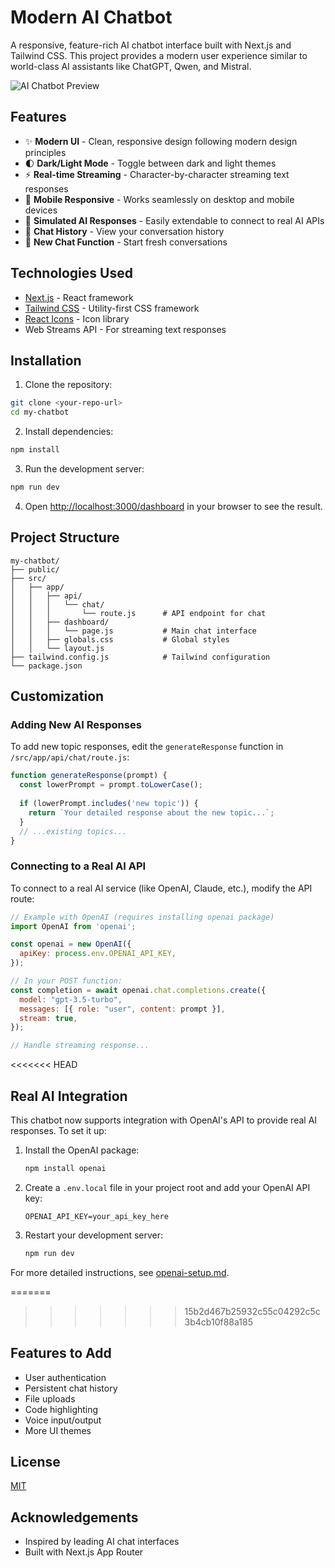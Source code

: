 # Modern AI Chatbot

A responsive, feature-rich AI chatbot interface built with Next.js and Tailwind CSS. This project provides a modern user experience similar to world-class AI assistants like ChatGPT, Qwen, and Mistral.

![AI Chatbot Preview](./public/chatbot-preview.png)

## Features

- ✨ **Modern UI** - Clean, responsive design following modern design principles
- 🌓 **Dark/Light Mode** - Toggle between dark and light themes
- ⚡ **Real-time Streaming** - Character-by-character streaming text responses
- 📱 **Mobile Responsive** - Works seamlessly on desktop and mobile devices
- 🧠 **Simulated AI Responses** - Easily extendable to connect to real AI APIs
- 💬 **Chat History** - View your conversation history
- 🔄 **New Chat Function** - Start fresh conversations

## Technologies Used

- [Next.js](https://nextjs.org/) - React framework
- [Tailwind CSS](https://tailwindcss.com/) - Utility-first CSS framework
- [React Icons](https://react-icons.github.io/react-icons/) - Icon library
- Web Streams API - For streaming text responses

## Installation

1. Clone the repository:

```bash
git clone <your-repo-url>
cd my-chatbot
```

2. Install dependencies:

```bash
npm install
```

3. Run the development server:

```bash
npm run dev
```

4. Open [http://localhost:3000/dashboard](http://localhost:3000/dashboard) in your browser to see the result.

## Project Structure

```
my-chatbot/
├── public/
├── src/
│   ├── app/
│   │   ├── api/
│   │   │   └── chat/
│   │   │       └── route.js      # API endpoint for chat
│   │   ├── dashboard/
│   │   │   └── page.js           # Main chat interface
│   │   ├── globals.css           # Global styles
│   │   └── layout.js            
├── tailwind.config.js            # Tailwind configuration
└── package.json
```

## Customization

### Adding New AI Responses

To add new topic responses, edit the `generateResponse` function in `/src/app/api/chat/route.js`:

```javascript
function generateResponse(prompt) {
  const lowerPrompt = prompt.toLowerCase();
  
  if (lowerPrompt.includes('new topic')) {
    return `Your detailed response about the new topic...`;
  } 
  // ...existing topics...
}
```

### Connecting to a Real AI API

To connect to a real AI service (like OpenAI, Claude, etc.), modify the API route:

```javascript
// Example with OpenAI (requires installing openai package)
import OpenAI from 'openai';

const openai = new OpenAI({
  apiKey: process.env.OPENAI_API_KEY,
});

// In your POST function:
const completion = await openai.chat.completions.create({
  model: "gpt-3.5-turbo",
  messages: [{ role: "user", content: prompt }],
  stream: true,
});

// Handle streaming response...
```

<<<<<<< HEAD
## Real AI Integration

This chatbot now supports integration with OpenAI's API to provide real AI responses. To set it up:

1. Install the OpenAI package:
   ```bash
   npm install openai
   ```

2. Create a `.env.local` file in your project root and add your OpenAI API key:
   ```
   OPENAI_API_KEY=your_api_key_here
   ```

3. Restart your development server:
   ```bash
   npm run dev
   ```

For more detailed instructions, see [openai-setup.md](./openai-setup.md).

=======
>>>>>>> 15b2d467b25932c55c04292c5c3b4cb10f88a185
## Features to Add

- User authentication
- Persistent chat history
- File uploads
- Code highlighting
- Voice input/output
- More UI themes

## License

[MIT](LICENSE)

## Acknowledgements

- Inspired by leading AI chat interfaces
- Built with Next.js App Router
